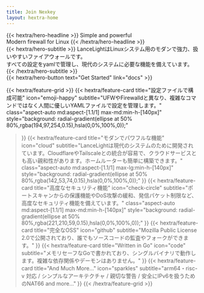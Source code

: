 ```yaml
---
title: Join Nexkey
layout: hextra-home
---
```


<div class="mt-6 mb-6">
{{< hextra/hero-headline >}}
  Simple and powerful&nbsp;<br class="sm:block hidden" />Modern firewall for Linux
{{< /hextra/hero-headline >}}
</div>

<div class="mb-12">
{{< hextra/hero-subtitle >}}
  LanceLightはLinuxシステム用のモダンで強力、扱いやすいファイアウォールです。<br class="sm:block hidden" />すべての設定をyamlで管理し、現代のシステムに必要な機能を備えています。
{{< /hextra/hero-subtitle >}}
</div>

<div class="mb-6">
{{< hextra/hero-button text="Get Started" link="docs" >}}
</div>

<div class="mt-6"></div>

{{< hextra/feature-grid >}}
  {{< hextra/feature-card
    title="設定ファイルで構成可能"
    icon="emoji-happy"
    subtitle="UFWやFirewalldと異なり、複雑なコマンドではなく人間に優しいYAMLファイルで設定を管理します。"
    class="aspect-auto md:aspect-[1.1/1] max-md:min-h-[140px]"
    style="background: radial-gradient(ellipse at 50% 80%,rgba(194,97,254,0.15),hsla(0,0%,100%,0));"
  >}}
  {{< hextra/feature-card
    title="モダンでパワフルな機能"
    icon="cloud"
    subtitle="LanceLightは現代のシステムのために開発されています。CloudflareやTailscaleとの統合が容易で、クラウドサービスとも高い親和性があります。ホームルーターも簡単に構築できます。"
    class="aspect-auto md:aspect-[1.1/1] max-lg:min-h-[140px]"
    style="background: radial-gradient(ellipse at 50% 80%,rgba(142,53,74,0.15),hsla(0,0%,100%,0));"
  >}}
  {{< hextra/feature-card
    title="高度なセキュリティ機能"
    icon="check-circle"
    subtitle="ポートスキャンからの保護機能やDoS攻撃の緩和、発信パケット制限など、高度なセキュリティ機能を備えています。"
    class="aspect-auto md:aspect-[1.1/1] max-md:min-h-[140px]"
    style="background: radial-gradient(ellipse at 50% 80%,rgba(221,210,59,0.15),hsla(0,0%,100%,0));"
  >}}
  {{< hextra/feature-card
    title="完全なOSS"
    icon="github"
    subtitle="Mozilla Public License 2.0で公開されており、誰でもソースコードの監査やフォークができます。"
  >}}
  {{< hextra/feature-card
    title="Written in Go"
    icon="code"
    subtitle="メモリセーフなGoで書かれており、シングルバイナリで動作します。複雑な依存関係やデーモンはありません。"
  >}}
  {{< hextra/feature-card
    title="And Much More..."
    icon="sparkles"
    subtitle="arm64・risc-v 対応 / シンプルなアーキテクチャ / 親切な警告 / 安全にIPv6を扱うためのNAT66 and more..."
  >}}
{{< /hextra/feature-grid >}}
